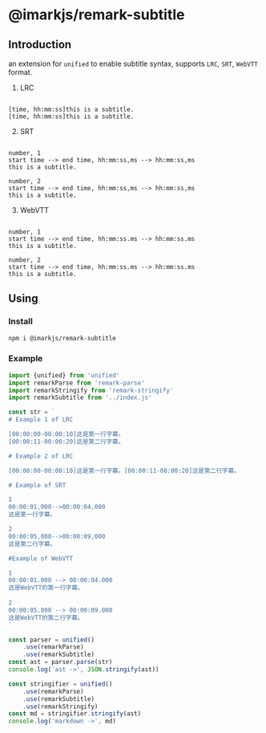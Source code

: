 # @imarkjs/remark-subtitle

## Introduction

an extension for `unified` to enable subtitle syntax, supports `LRC`, `SRT`, `WebVTT` format.

1. LRC

```LRC

[time, hh:mm:ss]this is a subtitle.
[time, hh:mm:ss]this is a subtitle.

```

2. SRT

```SRT

number, 1
start time --> end time, hh:mm:ss,ms --> hh:mm:ss,ms
this is a subtitle.

number, 2
start time --> end time, hh:mm:ss,ms --> hh:mm:ss,ms
this is a subtitle.

```

3. WebVTT

```WebVTT

number, 1
start time --> end time, hh:mm:ss.ms --> hh:mm:ss.ms
this is a subtitle.

number, 2
start time --> end time, hh:mm:ss.ms --> hh:mm:ss.ms
this is a subtitle.

```

## Using

### Install

```bash
npm i @imarkjs/remark-subtitle
```

### Example

```javascript
import {unified} from 'unified'
import remarkParse from 'remark-parse'
import remarkStringify from 'remark-stringify'
import remarkSubtitle from '../index.js'

const str = `
# Example 1 of LRC

[00:00:00-00:00:10]这是第一行字幕。
[00:00:11-00:00:20]这是第二行字幕。

# Example 2 of LRC

[00:00:00-00:00:10]这是第一行字幕。[00:00:11-00:00:20]这是第二行字幕。

# Example of SRT

1
00:00:01,000-->00:00:04,000
这是第一行字幕。  

2
00:00:05,000-->00:00:09,000
这是第二行字幕。

#Example of WebVTT

1  
00:00:01.000 --> 00:00:04.000  
这是WebVTT的第一行字幕。  
  
2  
00:00:05.000 --> 00:00:09.000  
这是WebVTT的第二行字幕。
`

const parser = unified()
    .use(remarkParse)
    .use(remarkSubtitle)
const ast = parser.parse(str)
console.log('ast ->', JSON.stringify(ast))

const stringifier = unified()
    .use(remarkParse)
    .use(remarkSubtitle)
    .use(remarkStringify)
const md = stringifier.stringify(ast)
console.log('markdown ->', md)
```